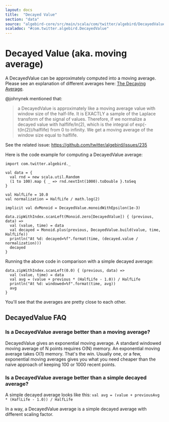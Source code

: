 ```yaml
---
layout: docs
title:  "Decayed Value"
section: "data"
source: "algebird-core/src/main/scala/com/twitter/algebird/DecayedValue.scala"
scaladoc: "#com.twitter.algebird.DecayedValue"
---
```



# Decayed Value (aka. moving average)

A DecayedValue can be approximately computed into a moving average. Please see an explanation of different averages here: [The Decaying Average](http://donlehmanjr.com/Science/03%20Decay%20Ave/032.htm).

@johnynek mentioned that:

> a DecayedValue is approximately like a moving average value with window size of the half-life. It is EXACTLY a sample of the Laplace transform of the signal of values. Therefore, if we normalize a decayed value with halflife/ln(2), which is the integral of exp(-t(ln(2))/halflife) from 0 to infinity. We get a moving average of the window size equal to halflife.

See the related issue: https://github.com/twitter/algebird/issues/235

Here is the code example for computing a DecayedValue average:

```tut:book
import com.twitter.algebird._

val data = {
  val rnd = new scala.util.Random
  (1 to 100).map { _ => rnd.nextInt(1000).toDouble }.toSeq
}

val HalfLife = 10.0
val normalization = HalfLife / math.log(2)

implicit val dvMonoid = DecayedValue.monoidWithEpsilon(1e-3)

data.zipWithIndex.scanLeft(Monoid.zero[DecayedValue]) { (previous, data) =>
  val (value, time) = data
  val decayed = Monoid.plus(previous, DecayedValue.build(value, time, HalfLife))
  println("At %d: decayed=%f".format(time, (decayed.value / normalization)))
  decayed
}
```

Running the above code in comparison with a simple decayed average:

```tut:book
data.zipWithIndex.scanLeft(0.0) { (previous, data) =>
  val (value, time) = data
  val avg = (value + previous * (HalfLife - 1.0)) / HalfLife
  println("At %d: windowed=%f".format(time, avg))
  avg
}
```

You'll see that the averages are pretty close to each other.

## DecayedValue FAQ

### Is a DecayedValue average better than a moving average?

DecayedValue gives an exponential moving average. A standard windowed moving average of N points requires O(N) memory. An exponential moving average takes O(1) memory. That's the win. Usually one, or a few, exponential moving averages gives you what you need cheaper than the naive approach of keeping 100 or 1000 recent points.

### Is a DecayedValue average better than a simple decayed average?

A simple decayed average looks like this: `val avg = (value + previousAvg * (HaflLife - 1.0)) / HalfLife`

In a way, a DecayedValue average is a simple decayed average with different scaling factor.
